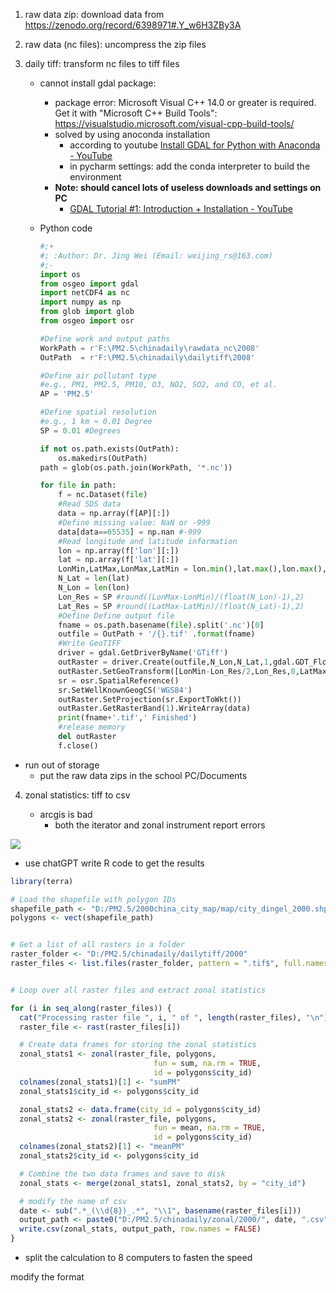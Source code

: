 1. raw data zip: download data from https://zenodo.org/record/6398971#.Y_w6H3ZBy3A

2. raw data (nc files): uncompress the zip files

3. daily tiff: transform nc files to tiff files
   
   - cannot install gdal package:
     
     - package error: Microsoft Visual C++ 14.0 or greater is required. Get it with "Microsoft C++ Build Tools": https://visualstudio.microsoft.com/visual-cpp-build-tools/
     - solved by using anoconda installation
       - according to youtube [Install GDAL for Python with Anaconda - YouTube](https://www.youtube.com/watch?v=q5WzabB-5Z0)
       - in pycharm settings: add the conda interpreter to build the environment
     - **Note: should cancel lots of useless downloads and settings on PC**
       - [GDAL Tutorial #1: Introduction + Installation - YouTube](https://www.youtube.com/watch?v=gkdNvwmoV_E&t=261s)
   
   - Python code
     
     ```python
     #;+
     #; :Author: Dr. Jing Wei (Email: weijing_rs@163.com)
     #;-
     import os
     from osgeo import gdal
     import netCDF4 as nc
     import numpy as np  
     from glob import glob
     from osgeo import osr
     
     #Define work and output paths
     WorkPath = r'F:\PM2.5\chinadaily\rawdata_nc\2008'
     OutPath  = r'F:\PM2.5\chinadaily\dailytiff\2008'
     
     #Define air pollutant type 
     #e.g., PM1, PM2.5, PM10, O3, NO2, SO2, and CO, et al.
     AP = 'PM2.5'
     
     #Define spatial resolution 
     #e.g., 1 km ≈ 0.01 Degree
     SP = 0.01 #Degrees
     
     if not os.path.exists(OutPath):
         os.makedirs(OutPath)
     path = glob(os.path.join(WorkPath, '*.nc'))
     
     for file in path:
         f = nc.Dataset(file)   
         #Read SDS data
         data = np.array(f[AP][:]) 
         #Define missing value: NaN or -999
         data[data==65535] = np.nan #-999 
         #Read longitude and latitude information
         lon = np.array(f['lon'][:])
         lat = np.array(f['lat'][:])        
         LonMin,LatMax,LonMax,LatMin = lon.min(),lat.max(),lon.max(),lat.min()    
         N_Lat = len(lat) 
         N_Lon = len(lon)
         Lon_Res = SP #round((LonMax-LonMin)/(float(N_Lon)-1),2)
         Lat_Res = SP #round((LatMax-LatMin)/(float(N_Lat)-1),2)
         #Define Define output file
         fname = os.path.basename(file).split('.nc')[0]
         outfile = OutPath + '/{}.tif' .format(fname)        
         #Write GeoTIFF
         driver = gdal.GetDriverByName('GTiff')    
         outRaster = driver.Create(outfile,N_Lon,N_Lat,1,gdal.GDT_Float32)
         outRaster.SetGeoTransform([LonMin-Lon_Res/2,Lon_Res,0,LatMax+Lat_Res/2,0,-Lat_Res])
         sr = osr.SpatialReference()
         sr.SetWellKnownGeogCS('WGS84')
         outRaster.SetProjection(sr.ExportToWkt())
         outRaster.GetRasterBand(1).WriteArray(data)
         print(fname+'.tif',' Finished')     
         #release memory
         del outRaster
         f.close()
     ```
- run out of storage
  - put the raw data zips in the school PC/Documents
4. zonal statistics: tiff to csv
   
   - arcgis is bad
     - both the iterator and zonal instrument report errors

![](C:\Users\jl1063\AppData\Roaming\marktext\images\2023-02-28-23-40-30-image.png)

- use chatGPT write R code to get the results

```R
library(terra)

# Load the shapefile with polygon IDs
shapefile_path <- "D:/PM2.5/2000china_city_map/map/city_dingel_2000.shp"
polygons <- vect(shapefile_path)


# Get a list of all rasters in a folder
raster_folder <- "D:/PM2.5/chinadaily/dailytiff/2000"
raster_files <- list.files(raster_folder, pattern = ".tif$", full.names = TRUE)


# Loop over all raster files and extract zonal statistics

for (i in seq_along(raster_files)) {
  cat("Processing raster file ", i, " of ", length(raster_files), "\n")
  raster_file <- rast(raster_files[i])

  # Create data frames for storing the zonal statistics
  zonal_stats1 <- zonal(raster_file, polygons, 
                                fun = sum, na.rm = TRUE, 
                                id = polygons$city_id)
  colnames(zonal_stats1)[1] <- "sumPM"
  zonal_stats1$city_id <- polygons$city_id

  zonal_stats2 <- data.frame(city_id = polygons$city_id)
  zonal_stats2 <- zonal(raster_file, polygons, 
                                fun = mean, na.rm = TRUE, 
                                id = polygons$city_id)
  colnames(zonal_stats2)[1] <- "meanPM"
  zonal_stats2$city_id <- polygons$city_id

  # Combine the two data frames and save to disk
  zonal_stats <- merge(zonal_stats1, zonal_stats2, by = "city_id")

  # modify the name of csv
  date <- sub(".*_(\\d{8})_.*", "\\1", basename(raster_files[i]))
  output_path <- paste0("D:/PM2.5/chinadaily/zonal/2000/", date, ".csv")
  write.csv(zonal_stats, output_path, row.names = FALSE)
}
```

- split the calculation to 8 computers to fasten the speed

modify the format

```

```
